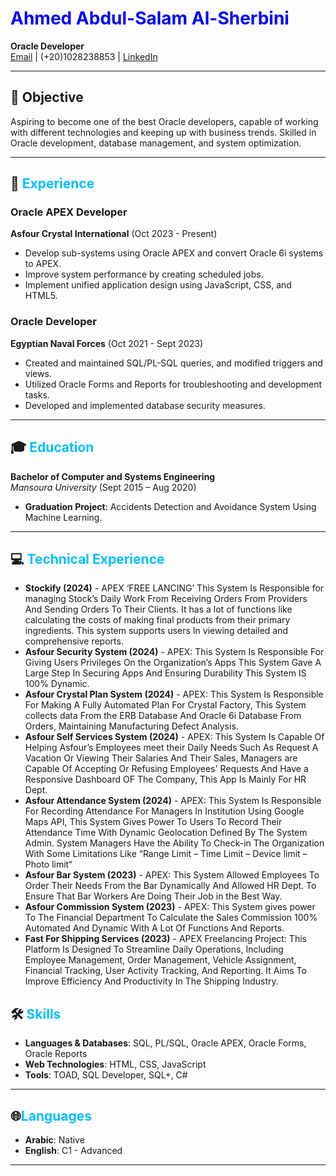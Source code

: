 

# <span style="color:blue">Ahmed Abdul-Salam Al-Sherbini</span>

**Oracle Developer**  
[Email](mailto:Ahmedabdulsalam18@gmail.com) | (+20)1028238853 | [LinkedIn](http://www.linkedin.com/in/ahmedsherbini1)



---
## 🎯 Objective
Aspiring to become one of the best Oracle developers, capable of working with different technologies and keeping up with business trends. Skilled in Oracle development, database management, and system optimization.

---

## 💼 <span style="color:deepskyblue">Experience</span>

### Oracle APEX Developer  
**Asfour Crystal International** (Oct 2023 - Present)  
- Develop sub-systems using Oracle APEX and convert Oracle 6i systems to APEX.
- Improve system performance by creating scheduled jobs.
- Implement unified application design using JavaScript, CSS, and HTML5.

### Oracle Developer  
**Egyptian Naval Forces** (Oct 2021 - Sept 2023)  
- Created and maintained SQL/PL-SQL queries, and modified triggers and views.
- Utilized Oracle Forms and Reports for troubleshooting and development tasks.
- Developed and implemented database security measures.

---

## 🎓 <span style="color:deepskyblue">Education</span>
**Bachelor of Computer and Systems Engineering**  
*Mansoura University* (Sept 2015 – Aug 2020)  
- **Graduation Project**: Accidents Detection and Avoidance System Using Machine Learning.

---

## 💻 <span style="color:deepskyblue">Technical Experience</span>

- **Stockify (2024)** - APEX ‘FREE LANCING’ This System Is Responsible for managing Stock’s Daily Work From Receiving Orders From Providers And Sending Orders To Their Clients. It has a lot of functions like calculating the costs of making final products from their primary ingredients. This system supports users In viewing detailed and comprehensive reports.
- **Asfour Security System (2024)** - APEX: This System Is Responsible For Giving Users Privileges On the Organization’s Apps This System Gave A Large Step In Securing Apps And Ensuring Durability This System IS 100% Dynamic.  
- **Asfour Crystal Plan System (2024)** - APEX: This System Is Responsible For Making A Fully Automated Plan For Crystal Factory, This System collects data From the ERB Database And Oracle 6i Database From Orders, Maintaining Manufacturing Defect Analysis.
- **Asfour Self Services System (2024)** - APEX: This System Is Capable Of Helping Asfour’s Employees meet their Daily Needs Such As Request A Vacation Or Viewing Their Salaries And Their Sales, Managers are Capable Of Accepting Or Refusing Employees' Requests And Have a Responsive Dashboard OF The Company, This App Is Mainly For HR Dept.
- **Asfour Attendance System (2024)** - APEX: This System Is Responsible For Recording Attendance For Managers In Institution Using Google Maps API, This System Gives Power To Users To Record Their Attendance Time With Dynamic Geolocation Defined By The System Admin. System Managers Have the Ability To Check-in The Organization With Some Limitations Like “Range Limit – Time Limit – Device limit – Photo limit“
- **Asfour Bar System (2023)** - APEX: This System Allowed Employees To Order Their Needs From the Bar Dynamically And Allowed HR Dept. To Ensure That Bar Workers Are Doing Their Job in the Best Way. 
- **Asfour Commission System (2023)** - APEX: This System gives power To The Financial Department To Calculate the Sales Commission 100% Automated And Dynamic With A Lot Of Functions And Reports.
- **Fast For Shipping Services (2023)** - APEX Freelancing Project: This Platform Is Designed To Streamline Daily Operations, Including Employee Management, Order Management, Vehicle Assignment, Financial Tracking, User Activity Tracking, And Reporting. It Aims To Improve Efficiency And Productivity In The Shipping Industry. 


## 🛠 <span style="color:deepskyblue">Skills</span>
- **Languages & Databases**: SQL, PL/SQL, Oracle APEX, Oracle Forms, Oracle Reports  
- **Web Technologies**: HTML, CSS, JavaScript  
- **Tools**: TOAD, SQL Developer, SQL+, C#  

---

## 🌐<span style="color:deepskyblue">Languages</span>
- **Arabic**: Native  
- **English**: C1 - Advanced  

---
